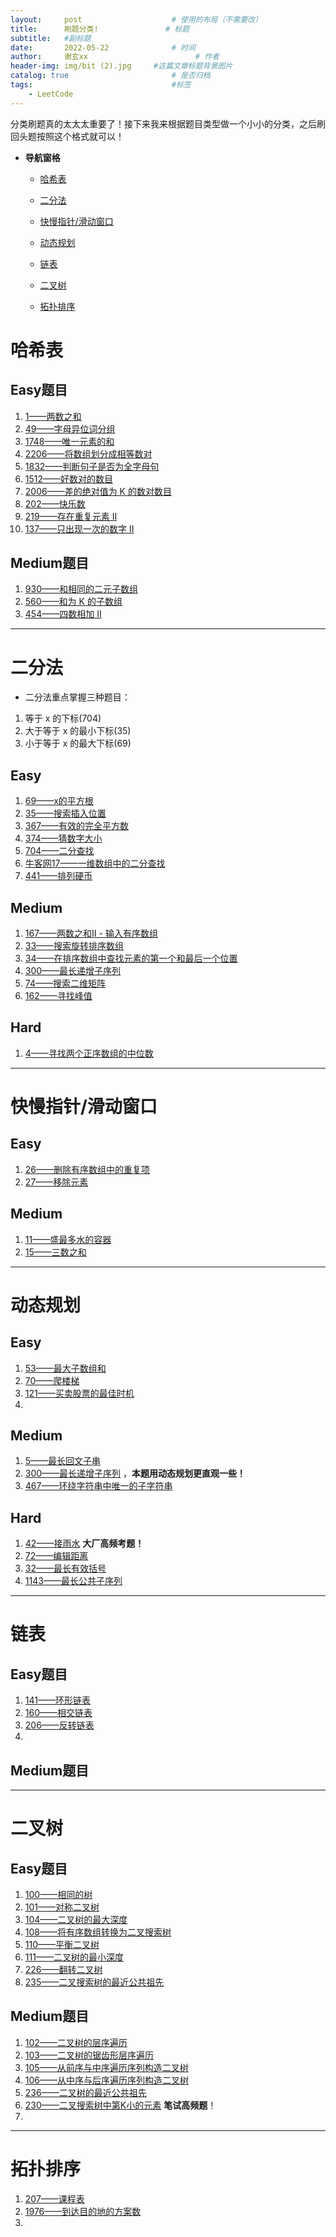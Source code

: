```yaml
---
layout:     post   				    # 使用的布局（不需要改）
title:      刷题分类!				# 标题 
subtitle:   #副标题
date:       2022-05-22 				# 时间
author:     谢玄xx 						# 作者
header-img: img/bit (2).jpg 	#这篇文章标题背景图片
catalog: true 						# 是否归档
tags:								#标签
    - LeetCode
---
```


分类刷题真的太太太重要了！接下来我来根据题目类型做一个小小的分类，之后刷回头题按照这个格式就可以！

* **导航窗格**

	* [哈希表](#哈希表)
	
	* [二分法](#二分法)
	
	* [快慢指针/滑动窗口](#快慢指针/滑动窗口)

	* [动态规划](#动态规划)

	* [链表](#链表)

	* [二叉树](#二叉树)

	* [拓扑排序](#拓扑排序)


# 哈希表

## Easy题目

1. [1——两数之和](https://leetcode.cn/problems/two-sum/)
2. [49——字母异位词分组](https://leetcode.cn/problems/group-anagrams/)
3. [1748——唯一元素的和](https://leetcode.cn/problems/sum-of-unique-elements/)
4. [2206——将数组划分成相等数对](https://leetcode.cn/problems/divide-array-into-equal-pairs/)
5. [1832——判断句子是否为全字母句](https://leetcode.cn/problems/check-if-the-sentence-is-pangram/)
6. [1512——好数对的数目](https://leetcode.cn/problems/number-of-good-pairs/)
7. [2006——差的绝对值为 K 的数对数目](https://leetcode.cn/problems/count-number-of-pairs-with-absolute-difference-k/)
8. [202——快乐数](https://leetcode.cn/problems/happy-number/)
9. [219——存在重复元素 II](https://leetcode.cn/problems/contains-duplicate-ii/)
10. [137——只出现一次的数字 II](https://leetcode.cn/problems/single-number-ii/)

## Medium题目

1. [930——和相同的二元子数组](https://leetcode.cn/problems/binary-subarrays-with-sum/)
2. [560——和为 K 的子数组](https://leetcode.cn/problems/subarray-sum-equals-k/)
3. [454——四数相加 II](https://leetcode.cn/problems/4sum-ii/)

-------------

# 二分法

* 二分法重点掌握三种题目：

1. 等于 x 的下标(704)
2. 大于等于 x 的最小下标(35)
3. 小于等于 x 的最大下标(69)

## Easy

1. [69——x的平方根](https://leetcode.cn/problems/sqrtx/)
2. [35——搜索插入位置](https://leetcode.cn/problems/search-insert-position/)
3. [367——有效的完全平方数](https://leetcode.cn/problems/valid-perfect-square/)
4. [374——猜数字大小](https://leetcode.cn/problems/guess-number-higher-or-lower/)
5. [704——二分查找](https://leetcode.cn/problems/binary-search/)
6. [牛客网17——一维数组中的二分查找](https://www.nowcoder.com/practice/d3df40bd23594118b57554129cadf47b?tpId=295&tqId=1499549&ru=/exam/oj&qru=/ta/format-top101/question-ranking&sourceUrl=%2Fexam%2Foj)
7. [441——排列硬币](https://leetcode.cn/problems/arranging-coins/)

## Medium

1. [167——两数之和II - 输入有序数组](https://leetcode.cn/problems/two-sum-ii-input-array-is-sorted/)
2. [33——搜索旋转排序数组](https://leetcode.cn/problems/search-in-rotated-sorted-array/)
3. [34——在排序数组中查找元素的第一个和最后一个位置](https://leetcode.cn/problems/find-first-and-last-position-of-element-in-sorted-array/)
4. [300——最长递增子序列](https://leetcode.cn/problems/longest-increasing-subsequence/)
5. [74——搜索二维矩阵](https://leetcode.cn/problems/search-a-2d-matrix/)
6. [162——寻找峰值](https://leetcode.cn/problems/find-peak-element/) 

## Hard

1. [4——寻找两个正序数组的中位数](https://leetcode.cn/problems/median-of-two-sorted-arrays/)

---------------

# 快慢指针/滑动窗口

## Easy

1. [26——删除有序数组中的重复项](https://leetcode.cn/problems/remove-duplicates-from-sorted-array)
2. [27——移除元素](https://leetcode.cn/problems/remove-element/)


## Medium

1. [11——盛最多水的容器](https://leetcode.cn/problems/container-with-most-water/)
2. [15——三数之和](https://leetcode.cn/problems/3sum/)

---------------

# 动态规划

## Easy

1. [53——最大子数组和](https://leetcode.cn/problems/maximum-subarray/)
2. [70——爬楼梯](https://leetcode.cn/problems/climbing-stairs/)
3. [121——买卖股票的最佳时机](https://leetcode.cn/problems/best-time-to-buy-and-sell-stock/)
4. 

## Medium

1. [5——最长回文子串](https://leetcode.cn/problems/longest-palindromic-substring/)
2. [300——最长递增子序列](https://leetcode.cn/problems/longest-increasing-subsequence/) ，**本题用动态规划更直观一些！**
3. [467——环绕字符串中唯一的子字符串](https://leetcode.cn/problems/unique-substrings-in-wraparound-string/)

## Hard

1. [42——接雨水](https://leetcode.cn/problems/trapping-rain-water/)	**大厂高频考题！**
2. [72——编辑距离](https://leetcode.cn/problems/edit-distance/)
3. [32——最长有效括号](https://leetcode.cn/problems/longest-valid-parentheses/)
4. [1143——最长公共子序列](https://leetcode.cn/problems/longest-common-subsequence/)

---------------

# 链表

## Easy题目

1. [141——环形链表](https://leetcode.cn/problems/linked-list-cycle/)
2. [160——相交链表](https://leetcode.cn/problems/intersection-of-two-linked-lists/)
3. [206——反转链表](https://leetcode.cn/problems/reverse-linked-list/)
4. 

## Medium题目

---------------

# 二叉树

## Easy题目

1. [100——相同的树](https://leetcode.cn/problems/same-tree/)
2. [101——对称二叉树](https://leetcode.cn/problems/symmetric-tree/)
3. [104——二叉树的最大深度](https://leetcode.cn/problems/maximum-depth-of-binary-tree/)
4. [108——将有序数组转换为二叉搜索树](https://leetcode.cn/problems/convert-sorted-array-to-binary-search-tree/)
5. [110——平衡二叉树](https://leetcode.cn/problems/balanced-binary-tree/)
6. [111——二叉树的最小深度](https://leetcode.cn/problems/minimum-depth-of-binary-tree/)
7. [226——翻转二叉树](https://leetcode.cn/problems/invert-binary-tree/)
8. [235——二叉搜索树的最近公共祖先](https://leetcode.cn/problems/lowest-common-ancestor-of-a-binary-search-tree/)


## Medium题目

1. [102——二叉树的层序遍历](https://leetcode.cn/problems/binary-tree-level-order-traversal/)
2. [103——二叉树的锯齿形层序遍历](https://leetcode.cn/problems/binary-tree-zigzag-level-order-traversal/)
3. [105——从前序与中序遍历序列构造二叉树](https://leetcode.cn/problems/construct-binary-tree-from-preorder-and-inorder-traversal/)
4. [106——从中序与后序遍历序列构造二叉树](https://leetcode.cn/problems/construct-binary-tree-from-inorder-and-postorder-traversal/)
5. [236——二叉树的最近公共祖先](https://leetcode.cn/problems/lowest-common-ancestor-of-a-binary-tree/)
6. [230——二叉搜索树中第K小的元素](https://leetcode.cn/problems/kth-smallest-element-in-a-bst/) **笔试高频题**！
7. 

------------

# 拓扑排序

1. [207——课程表](https://leetcode.cn/problems/course-schedule/)
2. [1976——到达目的地的方案数](https://leetcode.cn/problems/number-of-ways-to-arrive-at-destination/)
3. 
